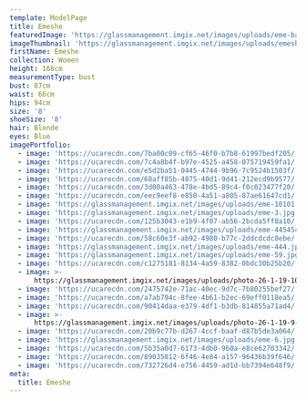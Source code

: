 ```yaml
---
template: ModelPage
title: Emeshe
featuredImage: 'https://glassmanagement.imgix.net/images/uploads/eme-banner.jpg'
imageThumbnail: 'https://glassmanagement.imgix.net/images/uploads/emeshe-hs.jpg'
firstName: Emeshe
collection: Women
height: 168cm
measurementType: bust
bust: 87cm
waist: 66cm
hips: 94cm
size: '8'
shoeSize: '8'
hair: Blonde
eyes: Blue
imagePortfolio:
  - image: 'https://ucarecdn.com/7ba00c09-cf65-46f0-b7b8-61997bedf205/'
  - image: 'https://ucarecdn.com/7c4a8b4f-b97e-4525-a458-075719459fa1/'
  - image: 'https://ucarecdn.com/e5d2ba51-0445-4744-9b96-7c9524b1503f/'
  - image: 'https://ucarecdn.com/68aff85b-4875-40d1-9d41-212ecd9b9577/'
  - image: 'https://ucarecdn.com/3d00a463-478e-4bd5-89c4-f0c023477f20/'
  - image: 'https://ucarecdn.com/eec9eef8-e850-4a51-a805-87ae61647cd1/'
  - image: 'https://glassmanagement.imgix.net/images/uploads/eme-10101.jpg'
  - image: 'https://glassmanagement.imgix.net/images/uploads/eme-3.jpg'
  - image: 'https://ucarecdn.com/125b3043-e1b9-4f07-ab56-2bcda5ff8a10/'
  - image: 'https://glassmanagement.imgix.net/images/uploads/eme-445454.jpg'
  - image: 'https://ucarecdn.com/58c60e3f-ab92-4980-b77c-2ddcdcdc8ebe/'
  - image: 'https://glassmanagement.imgix.net/images/uploads/eme-444.jpg'
  - image: 'https://glassmanagement.imgix.net/images/uploads/eme-59.jpg'
  - image: 'https://ucarecdn.com/c1275181-8134-4a59-8382-0bdc30b25b20/'
  - image: >-
      https://glassmanagement.imgix.net/images/uploads/photo-26-1-19-10-15-24-am.jpg
  - image: 'https://ucarecdn.com/2475742e-71ac-40ec-9d7c-7b80255bef27/'
  - image: 'https://ucarecdn.com/a7ab794c-8fee-4b61-b2ec-69eff0118ea5/'
  - image: 'https://ucarecdn.com/90414daa-e379-4df1-b3db-814855a71ad4/'
  - image: >-
      https://glassmanagement.imgix.net/images/uploads/photo-26-1-19-9-12-49-am.jpg
  - image: 'https://ucarecdn.com/20b9c77b-d267-4ccf-baaf-d87b5de3a064/'
  - image: 'https://glassmanagement.imgix.net/images/uploads/eme-6.jpg'
  - image: 'https://ucarecdn.com/5b35a0d7-6173-4db0-960a-e8ce62703342/'
  - image: 'https://ucarecdn.com/89035812-6f46-4e84-a157-96436b39f646/'
  - image: 'https://ucarecdn.com/732726d4-e756-4459-ad1d-bb7394e648f9/'
meta:
  title: Emeshe
---
```


